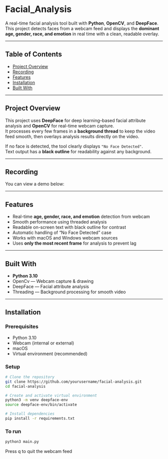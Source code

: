 # Facial_Analysis

A real-time facial analysis tool built with **Python**, **OpenCV**, and **DeepFace**.  
This project detects faces from a webcam feed and displays the **dominant age, gender, race, and emotion** in real time with a clean, readable overlay.

---

## Table of Contents
- [Project Overview](#project-overview)  
- [Recording](#recording)  
- [Features](#features)  
- [Installation](#installation)  
- [Built With](#built-with)  

---

## Project Overview
This project uses **DeepFace** for deep learning–based facial attribute analysis and **OpenCV** for real-time webcam capture.  
It processes every few frames in a **background thread** to keep the video feed smooth, then overlays analysis results directly on the video.

If no face is detected, the tool clearly displays `"No Face Detected"`.  
Text output has a **black outline** for readability against any background.

---

## Recording
You can view a demo below:  


---

## Features
- Real-time **age, gender, race, and emotion** detection from webcam
- Smooth performance using threaded analysis
- Readable on-screen text with black outline for contrast
- Automatic handling of “No Face Detected” case
- Works with macOS and Windows webcam sources
- Uses **only the most recent frame** for analysis to prevent lag

---

## Built With
- **Python 3.10**
- OpenCv — Webcam capture & drawing
- DeepFace — Facial attribute analysis
- Threading — Background processing for smooth video

---

## Installation

### Prerequisites
- Python 3.10
- Webcam (internal or external)
- macOS
- Virtual environment (recommended)

### Setup
```bash
# Clone the repository
git clone https://github.com/yourusername/facial-analysis.git
cd facial-analysis

# Create and activate virtual environment
python3 -m venv deepface-env
source deepface-env/bin/activate

# Install dependencies
pip install -r requirements.txt
```

### To run
```bash
python3 main.py
```
Press q to quit the webcam feed
